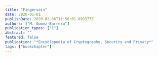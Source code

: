 ```yaml
---
title: "Fingervein"
date: 2020-01-01
publishDate: 2020-02-06T11:50:01.899377Z
authors: ["M. Gomez-Barrero"]
publication_types: ["1"]
abstract: ""
featured: false
publication: "*Encyclopedia of Cryptography, Security and Privacy*"
tags: ["bookchapter"]
---
```



